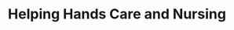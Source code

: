 ---
title: "Helping Hands Care and Nursing"
url: /derby/helping-hands-care-and-nursing/
shop: furniture
---